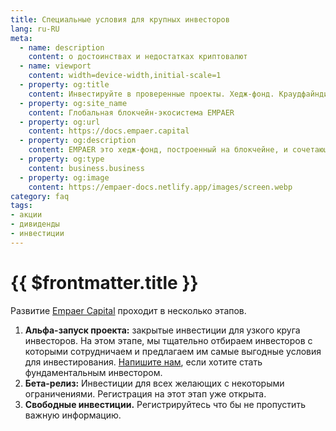 ```yaml
---
title: Специальные условия для крупных инвесторов
lang: ru-RU
meta:
  - name: description 
    content: о достоинствах и недостатках криптовалют
  - name: viewport 
    content: width=device-width,initial-scale=1
  - property: og:title 
    content: Инвестируйте в проверенные проекты. Хедж-фонд. Краудфайндинг. Криптоакции | EMPAER
  - property: og:site_name 
    content: Глобальная блокчейн-экосистема EMPAER
  - property: og:url 
    content: https://docs.empaer.capital
  - property: og:description 
    content: EMPAER это хедж-фонд, построенный на блокчейне, и сочетающий преимущества инвестирования в традиционные акции с простотой крипто-платформы.
  - property: og:type 
    content: business.business
  - property: og:image 
    content: https://empaer-docs.netlify.app/images/screen.webp
category: faq
tags:
- акции
- дивиденды
- инвестиции
---
```


# {{ $frontmatter.title }} <Badge text="?" type="warning"/>

Развитие [Empaer Capital](https://empaer.capital/) проходит в несколько этапов.

1. **Альфа-запуск проекта:** закрытые инвестиции для узкого круга инвесторов.
   На этом этапе, мы тщательно отбираем инвесторов с которыми сотрудничаем и предлагаем им самые выгодные условия для инвестирования. [Напишите нам](mailto:team@empaer.capital), если хотите стать фундаментальным инвестором.
2. **Бета-релиз:** Инвестиции для всех желающих с некоторыми ограничениями. Регистрация на этот этап уже открыта.
3. **Свободные инвестиции.** Регистрируйтесь что бы не пропустить важную информацию.